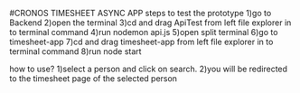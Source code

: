 #CRONOS TIMESHEET ASYNC APP
steps to test the prototype
1)go to Backend 
2)open the terminal 
3)cd and drag ApiTest from left file explorer in to terminal command
4)run nodemon api.js
5)open split terminal
6)go to timesheet-app
7)cd and drag timesheet-app from left file explorer in to terminal command
8)run node start

how to use?
1)select a person and click on search.
2)you will be redirected to the timesheet page of the selected person